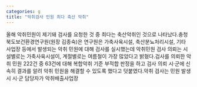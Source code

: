 ```yaml
---
categories: g
title: "악취검사 민원 최다 축산 악취"
---
```

올해 악취민원이 제기돼 검사를 요청한 것 중 최다는 축산악취인 것으로 나타났다.충청북도보건환경연구원(원장 김종숙)은 연구원은 가축사육시설, 축산분뇨처리시설, 기타 사업장 등에서 발생되는 악취 민원에 대해 검사를 실시했는데 악취민원 검사 의뢰는 시설별로는 가축사육시설이, 계절별로는 여름철이 가장 많았다고 밝혔다.검사를 의뢰한 악취 민원 222건 중 63건에 대해 복합악취 기준 부적합 판정을 하고 검사 의뢰 시·군에 신속히 결과를 알려 악취 민원을 해결할 수 있도록 했다고 덧붙였다.악취 검사는 민원 발생시 시·군 담당자가 악취배출사업장